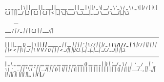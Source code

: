 <p> 
 _   _       _       _                 _    
| \ | | ___ | |_ ___| |__   ___   ___ | | __
|  \| |/ _ \| __/ _ \ '_ \ / _ \ / _ \| |/ /
| |\  | (_) | ||  __/ |_) | (_) | (_) |   < 
|_| \_|\___/ \__\___|_.__/ \___/ \___/|_|\_\

        __ 
  ___  / _|
 / _ \| |_ 
| (_) |  _|
 \___/|_| 
                  
 _   _       _             _   _      _                      _    
| | | |_ __ (_)_  __      | \ | | ___| |___      _____  _ __| | __
| | | | '_ \| \ \/ /      |  \| |/ _ \ __\ \ /\ / / _ \| '__| |/ /
| |_| | | | | |>  <       | |\  |  __/ |_ \ V  V / (_) | |  |   < 
 \___/|_| |_|_/_/\_\      |_| \_|\___|\__| \_/\_/ \___/|_|  |_|\_\
                                                             
 ____                                                _             
|  _ \ _ __ ___   __ _ _ __ __ _ _ __ ___  _ __ ___ (_)_ __   __ _ 
| |_) | '__/ _ \ / _` | '__/ _` | '_ ` _ \| '_ ` _ \| | '_ \ / _` |
|  __/| | | (_) | (_| | | | (_| | | | | | | | | | | | | | | | (_| |
|_|   |_|  \___/ \__, |_|  \__,_|_| |_| |_|_| |_| |_|_|_| |_|\__, |
                 |___/                                       |___/ 

</p>

